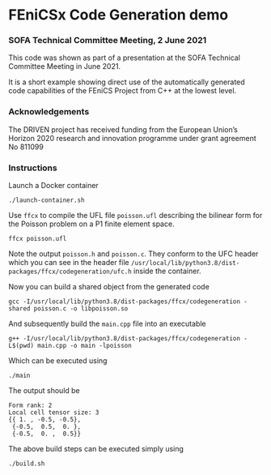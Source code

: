 # FEniCSx Code Generation demo
### SOFA Technical Committee Meeting, 2 June 2021

This code was shown as part of a presentation at the SOFA Technical Committee
Meeting in June 2021.

It is a short example showing direct use of the automatically generated code
capabilities of the FEniCS Project from C++ at the lowest level.

### Acknowledgements

The DRIVEN project has received funding from the European Union’s Horizon 2020
research and innovation programme under grant agreement No 811099

### Instructions

Launch a Docker container

    ./launch-container.sh

Use `ffcx` to compile the UFL file `poisson.ufl` describing the bilinear
form for the Poisson problem on a P1 finite element space.

    ffcx poisson.ufl

Note the output `poisson.h` and `poisson.c`. They conform to the UFC header
which you can see in the header file 
`/usr/local/lib/python3.8/dist-packages/ffcx/codegeneration/ufc.h` inside the
container.

Now you can build a shared object from the generated code

    gcc -I/usr/local/lib/python3.8/dist-packages/ffcx/codegeneration -shared poisson.c -o libpoisson.so

And subsequently build the `main.cpp` file into an executable

    g++ -I/usr/local/lib/python3.8/dist-packages/ffcx/codegeneration -L$(pwd) main.cpp -o main -lpoisson

Which can be executed using

    ./main
    
The output should be

```
Form rank: 2
Local cell tensor size: 3
{{ 1. , -0.5, -0.5},
 {-0.5,  0.5,  0. },
 {-0.5,  0. ,  0.5}}
 ```

The above build steps can be executed simply using

    ./build.sh
